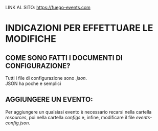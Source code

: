 LINK AL SITO:
https://fuego-events.com


# INDICAZIONI PER EFFETTUARE LE MODIFICHE

## COME SONO FATTI I DOCUMENTI DI CONFIGURAZIONE?
Tutti i file di configurazione sono _.json_.  
JSON ha poche e semplici


## AGGIUNGERE UN EVENTO:
Per aggiungere un qualsiasi evento è necessario recarsi nella cartella _resources_, poi nella cartella _configs_ e, infine, modificare il file _events-config.json_.  